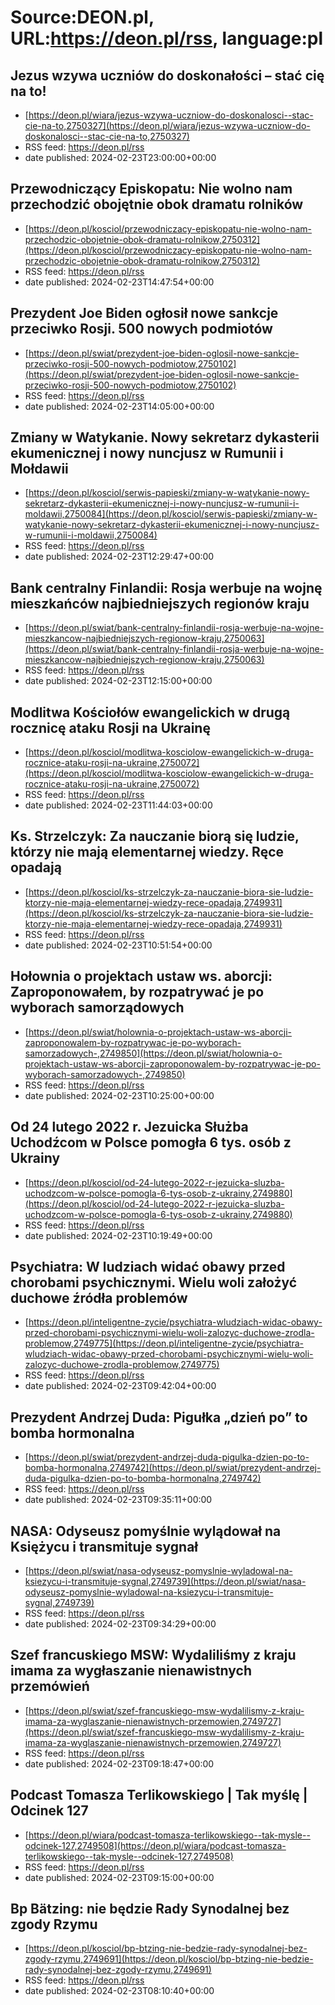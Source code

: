 # Source:DEON.pl, URL:https://deon.pl/rss, language:pl

## Jezus wzywa uczniów do doskonałości – stać cię na to!
 - [https://deon.pl/wiara/jezus-wzywa-uczniow-do-doskonalosci--stac-cie-na-to,2750327](https://deon.pl/wiara/jezus-wzywa-uczniow-do-doskonalosci--stac-cie-na-to,2750327)
 - RSS feed: https://deon.pl/rss
 - date published: 2024-02-23T23:00:00+00:00



## Przewodniczący Episkopatu: Nie wolno nam przechodzić obojętnie obok dramatu rolników
 - [https://deon.pl/kosciol/przewodniczacy-episkopatu-nie-wolno-nam-przechodzic-obojetnie-obok-dramatu-rolnikow,2750312](https://deon.pl/kosciol/przewodniczacy-episkopatu-nie-wolno-nam-przechodzic-obojetnie-obok-dramatu-rolnikow,2750312)
 - RSS feed: https://deon.pl/rss
 - date published: 2024-02-23T14:47:54+00:00



## Prezydent Joe Biden ogłosił nowe sankcje przeciwko Rosji. 500 nowych podmiotów
 - [https://deon.pl/swiat/prezydent-joe-biden-oglosil-nowe-sankcje-przeciwko-rosji-500-nowych-podmiotow,2750102](https://deon.pl/swiat/prezydent-joe-biden-oglosil-nowe-sankcje-przeciwko-rosji-500-nowych-podmiotow,2750102)
 - RSS feed: https://deon.pl/rss
 - date published: 2024-02-23T14:05:00+00:00



## Zmiany w Watykanie. Nowy sekretarz dykasterii ekumenicznej i nowy nuncjusz w Rumunii i Mołdawii
 - [https://deon.pl/kosciol/serwis-papieski/zmiany-w-watykanie-nowy-sekretarz-dykasterii-ekumenicznej-i-nowy-nuncjusz-w-rumunii-i-moldawii,2750084](https://deon.pl/kosciol/serwis-papieski/zmiany-w-watykanie-nowy-sekretarz-dykasterii-ekumenicznej-i-nowy-nuncjusz-w-rumunii-i-moldawii,2750084)
 - RSS feed: https://deon.pl/rss
 - date published: 2024-02-23T12:29:47+00:00



## Bank centralny Finlandii: Rosja werbuje na wojnę mieszkańców najbiedniejszych regionów kraju
 - [https://deon.pl/swiat/bank-centralny-finlandii-rosja-werbuje-na-wojne-mieszkancow-najbiedniejszych-regionow-kraju,2750063](https://deon.pl/swiat/bank-centralny-finlandii-rosja-werbuje-na-wojne-mieszkancow-najbiedniejszych-regionow-kraju,2750063)
 - RSS feed: https://deon.pl/rss
 - date published: 2024-02-23T12:15:00+00:00



## Modlitwa Kościołów ewangelickich w drugą rocznicę ataku Rosji na Ukrainę
 - [https://deon.pl/kosciol/modlitwa-kosciolow-ewangelickich-w-druga-rocznice-ataku-rosji-na-ukraine,2750072](https://deon.pl/kosciol/modlitwa-kosciolow-ewangelickich-w-druga-rocznice-ataku-rosji-na-ukraine,2750072)
 - RSS feed: https://deon.pl/rss
 - date published: 2024-02-23T11:44:03+00:00



## Ks. Strzelczyk: Za nauczanie biorą się ludzie, którzy nie mają elementarnej wiedzy. Ręce opadają
 - [https://deon.pl/kosciol/ks-strzelczyk-za-nauczanie-biora-sie-ludzie-ktorzy-nie-maja-elementarnej-wiedzy-rece-opadaja,2749931](https://deon.pl/kosciol/ks-strzelczyk-za-nauczanie-biora-sie-ludzie-ktorzy-nie-maja-elementarnej-wiedzy-rece-opadaja,2749931)
 - RSS feed: https://deon.pl/rss
 - date published: 2024-02-23T10:51:54+00:00



## Hołownia o projektach ustaw ws. aborcji: Zaproponowałem, by rozpatrywać je po wyborach samorządowych
 - [https://deon.pl/swiat/holownia-o-projektach-ustaw-ws-aborcji-zaproponowalem-by-rozpatrywac-je-po-wyborach-samorzadowych-,2749850](https://deon.pl/swiat/holownia-o-projektach-ustaw-ws-aborcji-zaproponowalem-by-rozpatrywac-je-po-wyborach-samorzadowych-,2749850)
 - RSS feed: https://deon.pl/rss
 - date published: 2024-02-23T10:25:00+00:00



## Od 24 lutego 2022 r. Jezuicka Służba Uchodźcom w Polsce pomogła 6 tys. osób z Ukrainy
 - [https://deon.pl/kosciol/od-24-lutego-2022-r-jezuicka-sluzba-uchodzcom-w-polsce-pomogla-6-tys-osob-z-ukrainy,2749880](https://deon.pl/kosciol/od-24-lutego-2022-r-jezuicka-sluzba-uchodzcom-w-polsce-pomogla-6-tys-osob-z-ukrainy,2749880)
 - RSS feed: https://deon.pl/rss
 - date published: 2024-02-23T10:19:49+00:00



## Psychiatra: W ludziach widać obawy przed chorobami psychicznymi. Wielu woli założyć duchowe źródła problemów
 - [https://deon.pl/inteligentne-zycie/psychiatra-wludziach-widac-obawy-przed-chorobami-psychicznymi-wielu-woli-zalozyc-duchowe-zrodla-problemow,2749775](https://deon.pl/inteligentne-zycie/psychiatra-wludziach-widac-obawy-przed-chorobami-psychicznymi-wielu-woli-zalozyc-duchowe-zrodla-problemow,2749775)
 - RSS feed: https://deon.pl/rss
 - date published: 2024-02-23T09:42:04+00:00



## Prezydent Andrzej Duda: Pigułka „dzień po” to bomba hormonalna
 - [https://deon.pl/swiat/prezydent-andrzej-duda-pigulka-dzien-po-to-bomba-hormonalna,2749742](https://deon.pl/swiat/prezydent-andrzej-duda-pigulka-dzien-po-to-bomba-hormonalna,2749742)
 - RSS feed: https://deon.pl/rss
 - date published: 2024-02-23T09:35:11+00:00



## NASA: Odyseusz pomyślnie wylądował na Księżycu i transmituje sygnał
 - [https://deon.pl/swiat/nasa-odyseusz-pomyslnie-wyladowal-na-ksiezycu-i-transmituje-sygnal,2749739](https://deon.pl/swiat/nasa-odyseusz-pomyslnie-wyladowal-na-ksiezycu-i-transmituje-sygnal,2749739)
 - RSS feed: https://deon.pl/rss
 - date published: 2024-02-23T09:34:29+00:00



## Szef francuskiego MSW: Wydaliliśmy z kraju imama za wygłaszanie nienawistnych przemówień
 - [https://deon.pl/swiat/szef-francuskiego-msw-wydalilismy-z-kraju-imama-za-wyglaszanie-nienawistnych-przemowien,2749727](https://deon.pl/swiat/szef-francuskiego-msw-wydalilismy-z-kraju-imama-za-wyglaszanie-nienawistnych-przemowien,2749727)
 - RSS feed: https://deon.pl/rss
 - date published: 2024-02-23T09:18:47+00:00



## Podcast Tomasza Terlikowskiego | Tak myślę | Odcinek 127
 - [https://deon.pl/wiara/podcast-tomasza-terlikowskiego--tak-mysle--odcinek-127,2749508](https://deon.pl/wiara/podcast-tomasza-terlikowskiego--tak-mysle--odcinek-127,2749508)
 - RSS feed: https://deon.pl/rss
 - date published: 2024-02-23T09:15:00+00:00



## Bp Bätzing: nie będzie Rady Synodalnej bez zgody Rzymu
 - [https://deon.pl/kosciol/bp-btzing-nie-bedzie-rady-synodalnej-bez-zgody-rzymu,2749691](https://deon.pl/kosciol/bp-btzing-nie-bedzie-rady-synodalnej-bez-zgody-rzymu,2749691)
 - RSS feed: https://deon.pl/rss
 - date published: 2024-02-23T08:10:40+00:00



